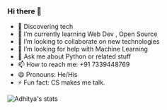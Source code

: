 ### Hi there 👋

<!--
**ashura-code/ashura-code** is a ✨ _special_ ✨ repository because its `README.md` (this file) appears on your GitHub profile.

Here are some ideas to get you started:
-->
- 🔭 Discovering tech
- 🌱 I’m currently learning Web Dev , Open Source
- 👯 I’m looking to collaborate on new technologies
- 🤔 I’m looking for help with Machine Learning
- 💬 Ask me about  Python or related stuff
- 📫 How to reach me: +91 7339448769 
- 😄 Pronouns: He/His
- ⚡ Fun fact: CS makes me talk.

![Adhitya's stats](https://github-readme-stats.vercel.app/api?username=ashura-code&&show_icons=true&title_color=ffffff&icon_color=bb2acf&text_color=daf7dc&bg_color=151515)



